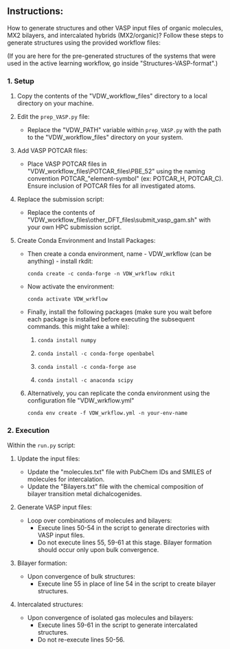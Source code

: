 ## Instructions:
How to generate structures and other VASP input files of organic molecules, MX2 bilayers, and intercalated hybrids (MX2/organic)? Follow these steps to generate structures using the provided workflow files:

(If you are here for the pre-generated structures of the systems that were used in the active learning workflow, go inside "Structures-VASP-format".)

### 1. Setup
1. Copy the contents of the "VDW_workflow_files" directory to a local directory on your machine.

2. Edit the `prep_VASP.py` file:
   - Replace the "VDW_PATH" variable within `prep_VASP.py` with the path to the "VDW_workflow_files" directory on your system.

3. Add VASP POTCAR files:
   - Place VASP POTCAR files in "VDW_workflow_files\POTCAR_files\PBE_52" using the naming convention POTCAR_"element-symbol" (ex: POTCAR_H, POTCAR_C). Ensure inclusion of POTCAR files for all investigated atoms.

4. Replace the submission script:
   - Replace the contents of "VDW_workflow_files\other_DFT_files\submit_vasp_gam.sh" with your own HPC submission script.

5. Create Conda Environment and Install Packages:
   - Then create a conda environment, name - VDW_wrkflow (can be anything) - install rkdit:
     ```
     conda create -c conda-forge -n VDW_wrkflow rdkit
     ```
   - Now activate the environment:
     ```
     conda activate VDW_wrkflow
     ```
   - Finally, install the following packages (make sure you wait before each package is installed before executing the subsequent commands. this might take a while):
     1) ```
        conda install numpy
        ```
     2) ```
        conda install -c conda-forge openbabel
        ```
     3) ```
        conda install -c conda-forge ase
        ```
     4) ```
        conda install -c anaconda scipy
        ```
   6. Alternatively, you can replicate the conda environment using the configuration file "VDW_wrkflow.yml"
        ```
        conda env create -f VDW_wrkflow.yml -n your-env-name
        ```

### 2. Execution
Within the `run.py` script:

1. Update the input files:
   - Update the "molecules.txt" file with PubChem IDs and SMILES of molecules for intercalation.
   - Update the "Bilayers.txt" file with the chemical composition of bilayer transition metal dichalcogenides.

2. Generate VASP input files:
   - Loop over combinations of molecules and bilayers:
     - Execute lines 50-54 in the script to generate directories with VASP input files.
     - Do not execute lines 55, 59-61 at this stage. Bilayer formation should occur only upon bulk convergence.

3. Bilayer formation:
   - Upon convergence of bulk structures:
     - Execute line 55 in place of line 54 in the script to create bilayer structures.

4. Intercalated structures:
   - Upon convergence of isolated gas molecules and bilayers:
     - Execute lines 59-61 in the script to generate intercalated structures.
     - Do not re-execute lines 50-56.



